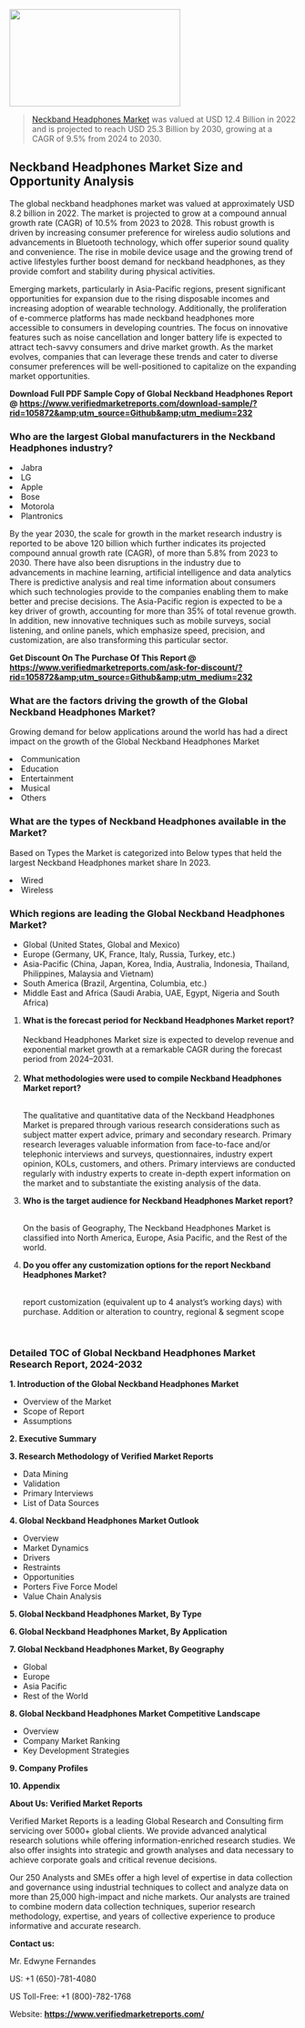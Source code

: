 <img src="https://ffe5etoiles.com/wp-content/uploads/2024/12/MST1-300x171.png" alt="" width="300" height="171" class="alignnone size-medium wp-image-20088" /><blockquote><p><p><a href="https://www.verifiedmarketreports.com/download-sample/?rid=105872&utm_source=Github&utm_medium=232" target="_blank">Neckband Headphones Market</a> was valued at USD 12.4 Billion in 2022 and is projected to reach USD 25.3 Billion by 2030, growing at a CAGR of 9.5% from 2024 to 2030.</p></blockquote><p><h2>Neckband Headphones Market Size and Opportunity Analysis</h2><p>The global neckband headphones market was valued at approximately USD 8.2 billion in 2022. The market is projected to grow at a compound annual growth rate (CAGR) of 10.5% from 2023 to 2028. This robust growth is driven by increasing consumer preference for wireless audio solutions and advancements in Bluetooth technology, which offer superior sound quality and convenience. The rise in mobile device usage and the growing trend of active lifestyles further boost demand for neckband headphones, as they provide comfort and stability during physical activities.</p><p>Emerging markets, particularly in Asia-Pacific regions, present significant opportunities for expansion due to the rising disposable incomes and increasing adoption of wearable technology. Additionally, the proliferation of e-commerce platforms has made neckband headphones more accessible to consumers in developing countries. The focus on innovative features such as noise cancellation and longer battery life is expected to attract tech-savvy consumers and drive market growth. As the market evolves, companies that can leverage these trends and cater to diverse consumer preferences will be well-positioned to capitalize on the expanding market opportunities.</p></p><p class=""><strong>Download Full PDF Sample Copy of Global Neckband Headphones Report @ <a href="https://www.verifiedmarketreports.com/download-sample/?rid=105872&amp;utm_source=Github&amp;utm_medium=232" target="_blank">https://www.verifiedmarketreports.com/download-sample/?rid=105872&amp;utm_source=Github&amp;utm_medium=232</a></strong></p><h3 id="" class="">Who are the largest Global manufacturers in the Neckband Headphones industry?</h3><p><li>Jabra</li><li> LG</li><li> Apple</li><li> Bose</li><li> Motorola</li><li> Plantronics</li></p><div class=""><div class="" dir="" data-message-author-role="" data-message-id="" data-message-model-slug=""><div class=""><div class=""><div class=""><div class="" dir="" data-message-author-role="" data-message-id="" data-message-model-slug=""><div class=""><div class=""><p>By the year 2030, the scale for growth in the market research industry is reported to be above 120 billion which further indicates its projected compound annual growth rate (CAGR), of more than 5.8% from 2023 to 2030. There have also been disruptions in the industry due to advancements in machine learning, artificial intelligence and data analytics There is predictive analysis and real time information about consumers which such technologies provide to the companies enabling them to make better and precise decisions. The Asia-Pacific region is expected to be a key driver of growth, accounting for more than 35% of total revenue growth. In addition, new innovative techniques such as mobile surveys, social listening, and online panels, which emphasize speed, precision, and customization, are also transforming this particular sector.</p><p><strong>Get Discount On The Purchase Of This Report @&nbsp; <a href="https://www.verifiedmarketreports.com/ask-for-discount/?rid=105872&amp;utm_source=Github&amp;utm_medium=232" target="_blank">https://www.verifiedmarketreports.com/ask-for-discount/?rid=105872&amp;utm_source=Github&amp;utm_medium=232</a></strong></p></div></div></div></div></div></div></div></div><h3 id="" class="">What are the factors driving the growth of the Global Neckband Headphones Market?</h3><p id="" class="">Growing demand for below applications around the world has had a direct impact on the growth of the Global Neckband Headphones Market</p><p id="" class=""><li>Communication</li><li> Education</li><li> Entertainment</li><li> Musical</li><li> Others</li></p><h3 id="" class="">What are the types of Neckband Headphones available in the Market?</h3><p id="" class="">Based on Types the Market is categorized into Below types that held the largest Neckband Headphones market share In 2023.</p><p id="" class=""><li>Wired</li><li> Wireless</li></p><h3 id="" class="">Which regions are leading the Global Neckband Headphones Market?</h3><ul><li>Global (United States, Global and Mexico)</li><li>Europe (Germany, UK, France, Italy, Russia, Turkey, etc.)</li><li>Asia-Pacific (China, Japan, Korea, India, Australia, Indonesia, Thailand, Philippines, Malaysia and Vietnam)</li><li>South America (Brazil, Argentina, Columbia, etc.)</li><li>Middle East and Africa (Saudi Arabia, UAE, Egypt, Nigeria and South Africa)</li></ul><p><ol><li><strong>What is the forecast period for Neckband Headphones Market report?<br /></strong><br /><span data-sheets-root="1" data-sheets-value="{&quot;1&quot;:2,&quot;2&quot;:&quot;XXXX size is expected to develop revenue and exponential market growth at a remarkable CAGR during the forecast period from 2024&ndash;2030.&quot;}" data-sheets-userformat="{&quot;2&quot;:12674,&quot;4&quot;:{&quot;1&quot;:2,&quot;2&quot;:16776960},&quot;10&quot;:2,&quot;11&quot;:0,&quot;15&quot;:&quot;Arial&quot;,&quot;16&quot;:12}">Neckband Headphones Market size is expected to develop revenue and exponential market growth at a remarkable CAGR during the forecast period from 2024&ndash;2031.</span><br /><br /></li><li><strong>What methodologies were used to compile Neckband Headphones Market report?<br /><br /></strong><p>The qualitative and quantitative data of the&nbsp;Neckband Headphones Market is prepared through various research considerations such as subject matter expert advice, primary and secondary research. Primary research leverages valuable information from face-to-face and/or telephonic interviews and surveys, questionnaires, industry expert opinion, KOLs, customers, and others. Primary interviews are conducted regularly with industry experts to create in-depth expert information on the market and to substantiate the existing analysis of the data.&nbsp;</p></li><li><strong>Who is the target audience for Neckband Headphones Market report?<br /><br /></strong><p>On the basis of Geography, The&nbsp;Neckband Headphones Market is classified into North America, Europe, Asia Pacific, and the Rest of the world.</p></li><li><strong>Do you offer any customization options for the report Neckband Headphones Market?<br /><br /></strong><p>report customization (equivalent up to 4 analyst&rsquo;s working days) with purchase. Addition or alteration to country, regional &amp; segment scope</p><p>&nbsp;</p></li></ol></p><h3 id="" class="">Detailed TOC of Global Neckband Headphones Market Research Report, 2024-2032</h3><p id="" class=""><strong>1. Introduction of the Global Neckband Headphones Market</strong></p><ul><li>Overview of the Market</li><li>Scope of Report</li><li>Assumptions</li></ul><p id="" class=""><strong>2. Executive Summary</strong></p><p id="" class=""><strong>3. Research Methodology of&nbsp;Verified Market Reports</strong></p><ul><li>Data Mining</li><li>Validation</li><li>Primary Interviews</li><li>List of Data Sources</li></ul><p id="" class=""><strong>4. Global Neckband Headphones Market Outlook</strong></p><ul><li>Overview</li><li>Market Dynamics</li><li>Drivers</li><li>Restraints</li><li>Opportunities</li><li>Porters Five Force Model</li><li>Value Chain Analysis</li></ul><p id="" class=""><strong>5. Global Neckband Headphones Market, By&nbsp;Type</strong></p><p id="" class=""><strong>6. Global Neckband Headphones Market, By Application</strong></p><p id="" class=""><strong>7. Global Neckband Headphones Market, By Geography</strong></p><ul><li>Global</li><li>Europe</li><li>Asia Pacific</li><li>Rest of the World</li></ul><p id="" class=""><strong>8. Global Neckband Headphones Market Competitive Landscape</strong></p><ul><li>Overview</li><li>Company Market Ranking</li><li>Key Development Strategies</li></ul><p id="" class=""><strong>9. Company Profiles</strong></p><p id="" class=""><strong>10. Appendix</strong></p><p id="" class=""><strong>About Us: Verified Market Reports</strong></p><p id="" class="">Verified Market Reports is a leading Global Research and Consulting firm servicing over 5000+ global clients. We provide advanced analytical research solutions while offering information-enriched research studies. We also offer insights into strategic and growth analyses and data necessary to achieve corporate goals and critical revenue decisions.</p><p id="" class="">Our 250 Analysts and SMEs offer a high level of expertise in data collection and governance using industrial techniques to collect and analyze data on more than 25,000 high-impact and niche markets. Our analysts are trained to combine modern data collection techniques, superior research methodology, expertise, and years of collective experience to produce informative and accurate research.</p><p id="" class=""><strong>Contact us:</strong></p><p id="" class="">Mr. Edwyne Fernandes</p><p id="" class="">US: +1 (650)-781-4080</p><p id="" class="">US Toll-Free: +1 (800)-782-1768</p><p id="" class="">Website: <a target="" data-test-app-aware-link=""><strong>https://www.verifiedmarketreports.com/</strong></a></p>
